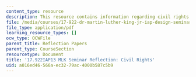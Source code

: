```yaml
---
content_type: resource
description: This resource contains information regarding civil rights.
file: /media/courses/17-922-dr-martin-luther-king-jr-iap-design-seminar-january-iap-2013/a016ed46566aec3279ac4000b587c5b9_MIT17_922IAP13_RefPapr2A.pdf
file_type: application/pdf
learning_resource_types: []
ocw_type: OCWFile
parent_title: Reflection Papers
parent_type: CourseSection
resourcetype: Document
title: '17.922IAP13 MLK Seminar Reflection: Civil Rights'
uid: a016ed46-566a-ec32-79ac-4000b587c5b9
---
```


